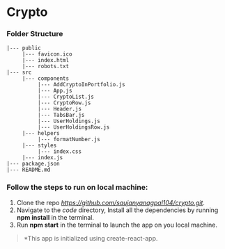 # Crypto

### Folder Structure

```
|--- public
     |--- favicon.ico
     |--- index.html
     |--- robots.txt
|--- src
     |--- components
          |--- AddCryptoInPortfolio.js
          |--- App.js
          |--- CryptoList.js
          |--- CryptoRow.js
          |--- Header.js
          |--- TabsBar.js
          |--- UserHoldings.js
          |--- UserHoldingsRow.js
     |--- helpers
          |--- formatNumber.js
     |--- styles
          |--- index.css
     |--- index.js
|--- package.json
|--- README.md
```

### Follow the steps to run on local machine:

1. Clone the repo *https://github.com/saujanyanagpal104/crypto.git*.
2. Navigate to the *code* directory, Install all the dependencies by running **npm install** in the terminal.
3. Run **npm start** in the terminal to launch the app on you local machine.


> *This app is initialized using create-react-app.
